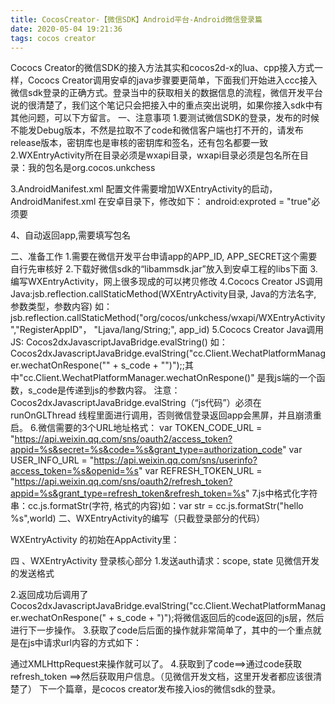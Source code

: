 ```yaml
---
title: CocosCreator-【微信SDK】Android平台-Android微信登录篇
date: 2020-05-04 19:21:36
tags: cocos creator
---
```


Cococs Creator的微信SDK的接入方法其实和cocos2d-x的lua、cpp接入方式一样，Cococs Creator调用安卓的java步骤要更简单，下面我们开始进入ccc接入微信sdk登录的正确方式。登录当中的获取相关的数据信息的流程，微信开发平台说的很清楚了，我们这个笔记只会把接入中的重点突出说明，如果你接入sdk中有其他问题，可以下方留言。
一、注意事项
1.要测试微信SDK的登录，发布的时候不能发Debug版本，不然是拉取不了code和微信客户端也打不开的，请发布release版本，密钥库也是审核的密钥库和签名，还有包名都要一致
2.WXEntryActivity所在目录必须是wxapi目录，wxapi目录必须是包名所在目录：我的包名是org.cocos.unkchess




3.AndroidManifest.xml 配置文件需要增加WXEntryActivity的启动，AndroidManifest.xml 在安卓目录下，修改如下：
android:exproted = "true"必须要


4、自动返回app,需要填写包名



二、准备工作
1.需要在微信开发平台申请app的APP_ID, APP_SECRET这个需要自行先审核好
2.下载好微信sdk的“libammsdk.jar”放入到安卓工程的libs下面
3.编写WXEntryActivity，网上很多现成的可以拷贝修改
4.Cococs Creator  JS调用Java:jsb.reflection.callStaticMethod(WXEntryActivity目录, Java的方法名字, 参数类型，参数内容)
如：
  jsb.reflection.callStaticMethod("org/cocos/unkchess/wxapi/WXEntryActivity","RegisterAppID"， "Ljava/lang/String;", app_id)
5.Cococs Creator Java调用 JS: Cocos2dxJavascriptJavaBridge.evalString()
如：Cocos2dxJavascriptJavaBridge.evalString("cc.Client.WechatPlatformManager.wechatOnRespone(\"" + s_code + "\")");;其中"cc.Client.WechatPlatformManager.wechatOnRespone()" 是我js端的一个函数，s_code是传递到js的参数内容。
注意：Cocos2dxJavascriptJavaBridge.evalString（“js代码”）必须在runOnGLThread 线程里面进行调用，否则微信登录返回app会黑屏，并且崩溃重启。
6.微信需要的3个URL地址格式：
var TOKEN_CODE_URL = "https://api.weixin.qq.com/sns/oauth2/access_token?appid=%s&secret=%s&code=%s&grant_type=authorization_code"
var USER_INFO_URL      = "https://api.weixin.qq.com/sns/userinfo?access_token=%s&openid=%s"
var REFRESH_TOKEN_URL  = "https://api.weixin.qq.com/sns/oauth2/refresh_token?appid=%s&grant_type=refresh_token&refresh_token=%s"
7.js中格式化字符串：cc.js.formatStr(字符, 格式的内容)如：var str = cc.js.formatStr("hello %s",world)
二、WXEntryActivity的编写（只截登录部分的代码）





WXEntryActivity 的初始在AppActivity里：




四 、WXEntryActivity 登录核心部分
1.发送auth请求：scope, state 见微信开发的发送格式



2.返回成功后调用了Cocos2dxJavascriptJavaBridge.evalString("cc.Client.WechatPlatformManager.wechatOnRespone(" + s_code + ")");将微信返回后的code返回的js层，然后进行下一步操作。
3.获取了code后后面的操作就非常简单了，其中的一个重点就是在js中请求url内容的方式如下：



通过XMLHttpRequest来操作就可以了。
4.获取到了code==>通过code获取refresh_token ==>然后获取用户信息。（见微信开发文档，这里开发者都应该很清楚了）
下一个篇章，是cocos creator发布接入ios的微信sdk的登录。